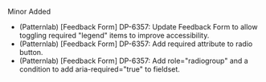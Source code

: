 Minor
Added
- (Patternlab) [Feedback Form] DP-6357: Update Feedback Form to allow toggling required "legend" items to improve accessibility.
- (Patternlab) [Feedback Form] DP-6357: Add required attribute to radio button.
- (Patternlab) [Feedback Form] DP-6357: Add role="radiogroup" and a condition to add aria-required="true" to fieldset.

